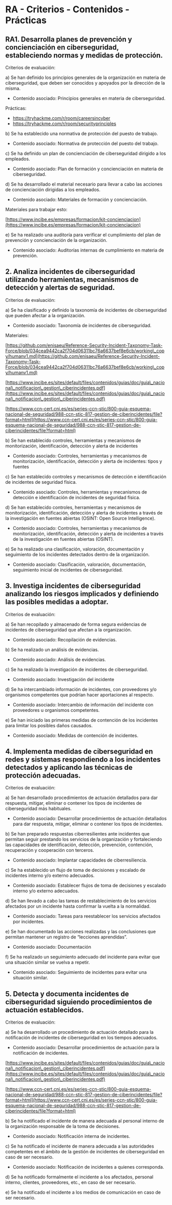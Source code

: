 # RA - Criterios - Contenidos - Prácticas

## RA1. Desarrolla planes de prevención y concienciación en ciberseguridad, estableciendo normas y medidas de protección.

Criterios de evaluación:

a) Se han definido los principios generales de la organización en materia de ciberseguridad, que deben ser conocidos y apoyados por la dirección de la misma.

* Contenido asociado: Principios generales en materia de ciberseguridad.

Prácticas:
- https://tryhackme.com/r/room/careersincyber
- https://tryhackme.com/r/room/securityprinciples



b) Se ha establecido una normativa de protección del puesto de trabajo.

* Contenido asociado: Normativa de protección del puesto del trabajo.



c) Se ha definido un plan de concienciación de ciberseguridad dirigido a los empleados.

* Contenido asociado: Plan de formación y concienciación en materia de ciberseguridad.



d) Se ha desarrollado el material necesario para llevar a cabo las acciones de concienciación dirigidas a los empleados.

* Contenido asociado: Materiales de formación y concienciación.

Materiales para trabajar esto:

[https://www.incibe.es/empresas/formacion/kit-concienciacion](https://www.incibe.es/empresas/formacion/kit-concienciacion)



e) Se ha realizado una auditoría para verificar el cumplimiento del plan de prevención y concienciación de la organización.

* Contenido asociado: Auditorías internas de cumplimiento en materia de prevención.


## 2. Analiza incidentes de ciberseguridad utilizando herramientas, mecanismos de detección y alertas de seguridad.

Criterios de evaluación:

a) Se ha clasificado y definido la taxonomía de incidentes de ciberseguridad que pueden afectar a la organización.

* Contenido asociado: Taxonomía de incidentes de ciberseguridad.

Materiales:

[https://github.com/enisaeu/Reference-Security-Incident-Taxonomy-Task-Force/blob/034cea9442ca2f704d06311bc76a6637bef8e6cb/working\_copy/humanv1.md](https://github.com/enisaeu/Reference-Security-Incident-Taxonomy-Task-Force/blob/034cea9442ca2f704d06311bc76a6637bef8e6cb/working\_copy/humanv1.md)

[https://www.incibe.es/sites/default/files/contenidos/guias/doc/guia\_nacional\_notificacion\_gestion\_ciberincidentes.pdf](https://www.incibe.es/sites/default/files/contenidos/guias/doc/guia\_nacional\_notificacion\_gestion\_ciberincidentes.pdf)

[https://www.ccn-cert.cni.es/es/series-ccn-stic/800-guia-esquema-nacional-de-seguridad/988-ccn-stic-817-gestion-de-ciberincidentes/file?format=html](https://www.ccn-cert.cni.es/es/series-ccn-stic/800-guia-esquema-nacional-de-seguridad/988-ccn-stic-817-gestion-de-ciberincidentes/file?format=html)





b) Se han establecido controles, herramientas y mecanismos de monitorización, identificación, detección y alerta de incidentes

* Contenido asociado: Controles, herramientas y mecanismos de monitorización, identificación, detección y alerta de incidentes: tipos y fuentes



c) Se han establecido controles y mecanismos de detección e identificación de incidentes de seguridad física.

* Contenido asociado: Controles, herramientas y mecanismos de detección e identificación de incidentes de seguridad física.



d) Se han establecido controles, herramientas y mecanismos de monitorización, identificación, detección y alerta de incidentes a través de la investigación en fuentes abiertas (OSINT: Open Source Intelligence).

* Contenido asociado: Controles, herramientas y mecanismos de monitorización, identificación, detección y alerta de incidentes a través de la investigación en fuentes abiertas (OSINT).



e) Se ha realizado una clasificación, valoración, documentación y seguimiento de los incidentes detectados dentro de la organización.

* Contenido asociado: Clasificación, valoración, documentación, seguimiento inicial de incidentes de ciberseguridad.








## 3. Investiga incidentes de ciberseguridad analizando los riesgos implicados y definiendo las posibles medidas a adoptar.

Criterios de evaluación:

a) Se han recopilado y almacenado de forma segura evidencias de incidentes de ciberseguridad que afectan a la organización.

* Contenido asociado: Recopilación de evidencias.



b) Se ha realizado un análisis de evidencias.

* Contenido asociado: Análisis de evidencias.



c) Se ha realizado la investigación de incidentes de ciberseguridad.

* Contenido asociado: Investigación del incidente



d) Se ha intercambiado información de incidentes, con proveedores y/o organismos competentes que podrían hacer aportaciones al respecto.

* Contenido asociado: Intercambio de información del incidente con proveedores u organismos competentes.



e) Se han iniciado las primeras medidas de contención de los incidentes para limitar los posibles daños causados.

* Contenido asociado: Medidas de contención de incidentes.







## 4. Implementa medidas de ciberseguridad en redes y sistemas respondiendo a los incidentes detectados y aplicando las técnicas de protección adecuadas.

Criterios de evaluación:

a) Se han desarrollado procedimientos de actuación detallados para dar respuesta, mitigar, eliminar o contener los tipos de incidentes de ciberseguridad más habituales.

* Contenido asociado: Desarrollar procedimientos de actuación detallados para dar respuesta, mitigar, eliminar o contener los tipos de incidentes.



b) Se han preparado respuestas ciberresilientes ante incidentes que permitan seguir prestando los servicios de la organización y fortaleciendo las capacidades de identificación, detección, prevención, contención, recuperación y cooperación con terceros.

* Contenido asociado: Implantar capacidades de ciberresiliencia.



c) Se ha establecido un flujo de toma de decisiones y escalado de incidentes interno y/o externo adecuados.

* Contenido asociado: Establecer flujos de toma de decisiones y escalado interno y/o externo adecuados.



d) Se han llevado a cabo las tareas de restablecimiento de los servicios afectados por un incidente hasta confirmar la vuelta a la normalidad.

* Contenido asociado: Tareas para reestablecer los servicios afectados por incidentes.



e) Se han documentado las acciones realizadas y las conclusiones que permitan mantener un registro de “lecciones aprendidas”.

* Contenido asociado: Documentación



f) Se ha realizado un seguimiento adecuado del incidente para evitar que una situación similar se vuelva a repetir.

* Contenido asociado: Seguimiento de incidentes para evitar una situación similar.





## 5. Detecta y documenta incidentes de ciberseguridad siguiendo procedimientos de actuación establecidos.

Criterios de evaluación:

a) Se ha desarrollado un procedimiento de actuación detallado para la notificación de incidentes de ciberseguridad en los tiempos adecuados.

* Contenido asociado: Desarrollar procedimientos de actuación para la notificación de incidentes.

[https://www.incibe.es/sites/default/files/contenidos/guias/doc/guia\_nacional\_notificacion\_gestion\_ciberincidentes.pdf](https://www.incibe.es/sites/default/files/contenidos/guias/doc/guia\_nacional\_notificacion\_gestion\_ciberincidentes.pdf)

[https://www.ccn-cert.cni.es/es/series-ccn-stic/800-guia-esquema-nacional-de-seguridad/988-ccn-stic-817-gestion-de-ciberincidentes/file?format=html](https://www.ccn-cert.cni.es/es/series-ccn-stic/800-guia-esquema-nacional-de-seguridad/988-ccn-stic-817-gestion-de-ciberincidentes/file?format=html)





b) Se ha notificado el incidente de manera adecuada al personal interno de la organización responsable de la toma de decisiones.

* Contenido asociado: Notificación interna de incidentes.



c) Se ha notificado el incidente de manera adecuada a las autoridades competentes en el ámbito de la gestión de incidentes de ciberseguridad en caso de ser necesario.

* Contenido asociado: Notificación de incidentes a quienes corresponda.



d) Se ha notificado formalmente el incidente a los afectados, personal interno, clientes, proveedores, etc., en caso de ser necesario.



e) Se ha notificado el incidente a los medios de comunicación en caso de ser necesario.



